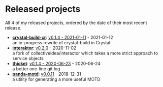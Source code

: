 # Released projects

All <!-- release_count starts -->4<!-- release_count ends --> of my released projects, ordered by the date of their most recent release.

<!-- recent_releases starts -->
* **[crystal-build-cr](https://github.com/crenv/crystal-build-cr)**: [v0.1.4 - 2021-01-11](https://github.com/crenv/crystal-build-cr/releases/tag/v0.1.4) - 2021-01-12
<br>an in-progress rewrite of crystal-build in Crystal
* **[interaktor](https://github.com/taylorthurlow/interaktor)**: [v0.2.0](https://github.com/taylorthurlow/interaktor/releases/tag/v0.2.0) - 2020-11-02
<br>a fork of collectiveidea/interactor which takes a more strict approach to service objects
* **[thicket](https://github.com/taylorthurlow/thicket)**: [v0.1.4 - 2020-06-23](https://github.com/taylorthurlow/thicket/releases/tag/v0.1.4) - 2020-06-24
<br>a better one-line git log
* **[panda-motd](https://github.com/taylorthurlow/panda-motd)**: [v0.0.11](https://github.com/taylorthurlow/panda-motd/releases/tag/v0.0.11) - 2018-12-31
<br>a utility for generating a more useful MOTD
<!-- recent_releases ends -->
